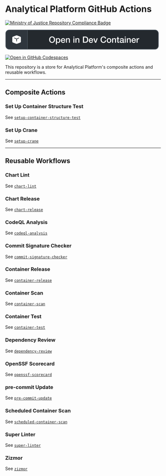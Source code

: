# Analytical Platform GitHub Actions

[![Ministry of Justice Repository Compliance Badge](https://github-community.service.justice.gov.uk/repository-standards/api/analytical-platform-github-actions/badge)](https://github-community.service.justice.gov.uk/repository-standards/analytical-platform-github-actions)

[![Open in Dev Container](https://raw.githubusercontent.com/ministryofjustice/.devcontainer/refs/heads/main/contrib/badge.svg)](https://vscode.dev/redirect?url=vscode://ms-vscode-remote.remote-containers/cloneInVolume?url=https://github.com/ministryofjustice/analytical-platform-github-actions)

[![Open in GitHub Codespaces](https://github.com/codespaces/badge.svg)](https://codespaces.new/ministryofjustice/analytical-platform-github-actions)

This repository is a store for Analytical Platform's composite actions and reusable workflows.

---

## Composite Actions

### Set Up Container Structure Test

See [`setup-container-structure-test`](/setup-container-structure-test/README.md)

### Set Up Crane

See [`setup-crane`](/setup-crane/README.md)

---

## Reusable Workflows

### Chart Lint

See [`chart-lint`](/docs/usage/workflows/chart-lint.md)

### Chart Release

See [`chart-release`](/docs/usage/workflows/chart-release.md)

### CodeQL Analysis

See [`codeql-analysis`](/docs/usage/workflows/codeql-analysis.md)

### Commit Signature Checker

See [`commit-signature-checker`](/docs/usage/workflows/commit-signature-checker.md)

### Container Release

See [`container-release`](/docs/usage/workflows/container-release.md)

### Container Scan

See [`container-scan`](/docs/usage/workflows/container-scan.md)

### Container Test

See [`container-test`](/docs/usage/workflows/container-test.md)

### Dependency Review

See [`dependency-review`](/docs/usage/workflows/dependency-review.md)

### OpenSSF Scorecard

See [`openssf-scorecard`](/docs/usage/workflows/openssf-scorecard.md)

### pre-commit Update

See [`pre-commit-update`](/docs/usage/workflows/pre-commit-update.md)

### Scheduled Container Scan

See [`scheduled-container-scan`](/docs/usage/workflows/scheduled-container-scan.md)

### Super Linter

See [`super-linter`](/docs/usage/workflows/super-linter.md)

### Zizmor

See [`zizmor`](/docs/usage/workflows/zizmor.md)
